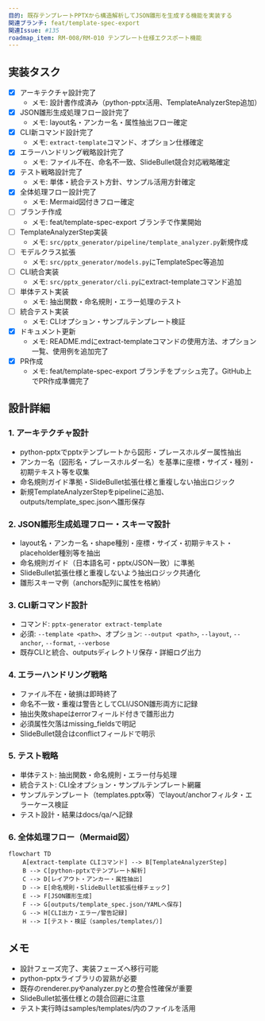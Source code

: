 ```yaml
---
目的: 既存テンプレートPPTXから構造解析してJSON雛形を生成する機能を実装する
関連ブランチ: feat/template-spec-export
関連Issue: #135
roadmap_item: RM-008/RM-010 テンプレート仕様エクスポート機能
---
```


## 実装タスク

- [x] アーキテクチャ設計完了
  - メモ: 設計書作成済み（python-pptx活用、TemplateAnalyzerStep追加）
- [x] JSON雛形生成処理フロー設計完了
  - メモ: layout名・アンカー名・属性抽出フロー確定
- [x] CLI新コマンド設計完了
  - メモ: `extract-template`コマンド、オプション仕様確定
- [x] エラーハンドリング戦略設計完了
  - メモ: ファイル不在、命名不一致、SlideBullet競合対応戦略確定
- [x] テスト戦略設計完了
  - メモ: 単体・統合テスト方針、サンプル活用方針確定
- [x] 全体処理フロー設計完了
  - メモ: Mermaid図付きフロー確定
- [ ] ブランチ作成
  - メモ: feat/template-spec-export ブランチで作業開始
- [ ] TemplateAnalyzerStep実装
  - メモ: `src/pptx_generator/pipeline/template_analyzer.py`新規作成
- [ ] モデルクラス拡張
  - メモ: `src/pptx_generator/models.py`にTemplateSpec等追加
- [ ] CLI統合実装
  - メモ: `src/pptx_generator/cli.py`にextract-templateコマンド追加
- [ ] 単体テスト実装
  - メモ: 抽出関数・命名規則・エラー処理のテスト
- [ ] 統合テスト実装
  - メモ: CLIオプション・サンプルテンプレート検証
- [x] ドキュメント更新
  - メモ: README.mdにextract-templateコマンドの使用方法、オプション一覧、使用例を追加完了
- [x] PR作成
  - メモ: feat/template-spec-export ブランチをプッシュ完了。GitHub上でPR作成準備完了

## 設計詳細

### 1. アーキテクチャ設計
- python-pptxでpptxテンプレートから図形・プレースホルダー属性抽出
- アンカー名（図形名・プレースホルダー名）を基準に座標・サイズ・種別・初期テキスト等を収集
- 命名規則ガイド準拠・SlideBullet拡張仕様と重複しない抽出ロジック
- 新規TemplateAnalyzerStepをpipelineに追加、outputs/template_spec.jsonへ雛形保存

### 2. JSON雛形生成処理フロー・スキーマ設計
- layout名・アンカー名・shape種別・座標・サイズ・初期テキスト・placeholder種別等を抽出
- 命名規則ガイド（日本語名可・pptx/JSON一致）に準拠
- SlideBullet拡張仕様と重複しないよう抽出ロジック共通化
- 雛形スキーマ例（anchors配列に属性を格納）

### 3. CLI新コマンド設計
- コマンド: `pptx-generator extract-template`
- 必須: `--template <path>`、オプション: `--output <path>`, `--layout`, `--anchor`, `--format`, `--verbose`
- 既存CLIと統合、outputsディレクトリ保存・詳細ログ出力

### 4. エラーハンドリング戦略
- ファイル不在・破損は即時終了
- 命名不一致・重複は警告としてCLI/JSON雛形両方に記録
- 抽出失敗shapeはerrorフィールド付きで雛形出力
- 必須属性欠落はmissing_fieldsで明記
- SlideBullet競合はconflictフィールドで明示

### 5. テスト戦略
- 単体テスト: 抽出関数・命名規則・エラー付与処理
- 統合テスト: CLI全オプション・サンプルテンプレート網羅
- サンプルテンプレート（templates.pptx等）でlayout/anchorフィルタ・エラーケース検証
- テスト設計・結果はdocs/qa/へ記録

### 6. 全体処理フロー（Mermaid図）

```mermaid
flowchart TD
    A[extract-template CLIコマンド] --> B[TemplateAnalyzerStep]
    B --> C[python-pptxでテンプレート解析]
    C --> D[レイアウト・アンカー・属性抽出]
    D --> E[命名規則・SlideBullet拡張仕様チェック]
    E --> F[JSON雛形生成]
    F --> G[outputs/template_spec.json/YAMLへ保存]
    G --> H[CLI出力・エラー/警告記録]
    H --> I[テスト・検証（samples/templates/）]
```

## メモ
- 設計フェーズ完了、実装フェーズへ移行可能
- python-pptxライブラリの習熟が必要
- 既存のrenderer.pyやanalyzer.pyとの整合性確保が重要
- SlideBullet拡張仕様との競合回避に注意
- テスト実行時はsamples/templates/内のファイルを活用
